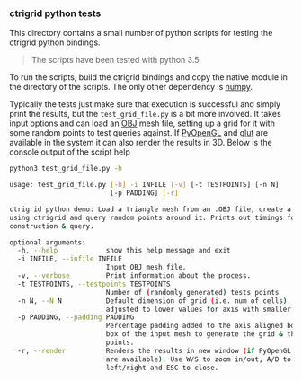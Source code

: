 ### ctrigrid python tests

This directory contains a small number of python scripts for testing the ctrigrid python bindings.

> The scripts have been tested with python 3.5.

To run the scripts, build the ctrigrid bindings and copy the native module in the directory of the scripts.
The only other dependency is [numpy](https://numpy.org/).

Typically the tests just make sure that execution is successful and simply print the results, but the `test_grid_file.py` is a bit more involved. It takes input options and can load an [OBJ](https://www.fileformat.info/format/wavefrontobj/egff.htm) mesh file, setting up a grid for it with some random points to test queries against. If [PyOpenGL](https://pypi.org/project/PyOpenGL/) and [glut](http://freeglut.sourceforge.net/) are available in the system it can also render the results in 3D. Below is the console output of the script help 

```bash
python3 test_grid_file.py -h

usage: test_grid_file.py [-h] -i INFILE [-v] [-t TESTPOINTS] [-n N]
                         [-p PADDING] [-r]

ctrigrid python demo: Load a triangle mesh from an .OBJ file, create a grid
using ctrigrid and query random points around it. Prints out timings for grid
construction & query.

optional arguments:
  -h, --help            show this help message and exit
  -i INFILE, --infile INFILE
                        Input OBJ mesh file.
  -v, --verbose         Print information about the process.
  -t TESTPOINTS, --testpoints TESTPOINTS
                        Number of (randomly generated) tests points
  -n N, --N N           Default dimension of grid (i.e. num of cells). Will be
                        adjusted to lower values for axis with smaller extends
  -p PADDING, --padding PADDING
                        Percentage padding added to the axis aligned bounding
                        box of the input mesh to generate the grid & the test
                        points.
  -r, --render          Renders the results in new window (if PyOpenGL & glut
                        are available). Use W/S to zoom in/out, A/D to rotate
                        left/right and ESC to close.
```


